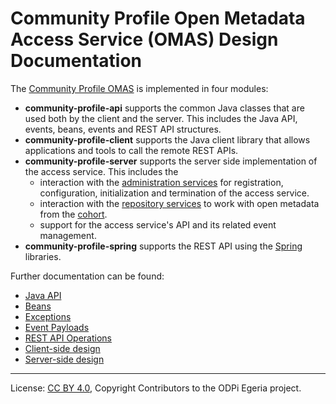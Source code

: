 <!-- SPDX-License-Identifier: CC-BY-4.0 -->
<!-- Copyright Contributors to the ODPi Egeria project. -->

# Community Profile Open Metadata Access Service (OMAS) Design Documentation

The [Community Profile OMAS](../..) is implemented in four modules:

* **community-profile-api** supports the common Java classes that are used both by the client and the server.
This includes the Java API, events, beans, events and REST API structures.
* **community-profile-client** supports the Java client library that allows applications and tools to call the remote REST APIs.
* **community-profile-server** supports the server side implementation of the access service.
  This includes the
  * interaction with the [administration services](../../../../governance-servers/admin-services) for
    registration, configuration, initialization and termination of the access service.
  * interaction with the [repository services](../../../../repository-services) to work with open metadata from the
    [cohort](../../../../repository-services/docs/open-metadata-repository-cohort.md).
  * support for the access service's API and its related event management.
* **community-profile-spring** supports the REST API using the [Spring](../../../../../developer-resources/Spring.md) libraries.

Further documentation can be found:

* [Java API](../../community-profile-client)
* [Beans](../../community-profile-api)
* [Exceptions](../../community-profile-api)
* [Event Payloads](../../community-profile-api)
* [REST API Operations](../../community-profile-server)
* [Client-side design](../../community-profile-client)
* [Server-side design](../../community-profile-server)


----
License: [CC BY 4.0](https://creativecommons.org/licenses/by/4.0/),
Copyright Contributors to the ODPi Egeria project.

